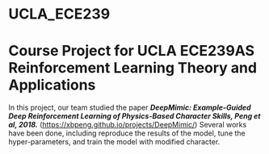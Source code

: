 # UCLA_ECE239
# Course Project for UCLA ECE239AS Reinforcement Learning Theory and Applications
In this project, our team studied the paper ***DeepMimic: Example-Guided Deep Reinforcement Learning of Physics-Based Character Skills, Peng et al, 2018.*** (https://xbpeng.github.io/projects/DeepMimic/) Several works have been done, including reproduce the results of the model, tune the hyper-parameters, and train the model with modified character.
